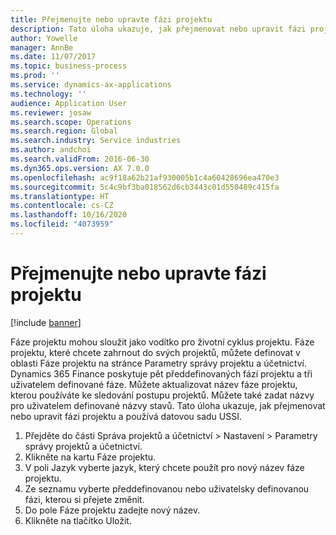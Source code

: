 ```yaml
---
title: Přejmenujte nebo upravte fázi projektu
description: Tato úloha ukazuje, jak přejmenovat nebo upravit fázi projektu.
author: Yowelle
manager: AnnBe
ms.date: 11/07/2017
ms.topic: business-process
ms.prod: ''
ms.service: dynamics-ax-applications
ms.technology: ''
audience: Application User
ms.reviewer: josaw
ms.search.scope: Operations
ms.search.region: Global
ms.search.industry: Service industries
ms.author: andchoi
ms.search.validFrom: 2016-06-30
ms.dyn365.ops.version: AX 7.0.0
ms.openlocfilehash: ac9f18a62b21af930005b1c4a60428696ea470e3
ms.sourcegitcommit: 5c4c9bf3ba018562d6cb3443c01d550489c415fa
ms.translationtype: HT
ms.contentlocale: cs-CZ
ms.lasthandoff: 10/16/2020
ms.locfileid: "4073959"
---
```

# <a name="rename-or-modify-a-project-stage"></a>Přejmenujte nebo upravte fázi projektu

[!include [banner](../../includes/banner.md)]

Fáze projektu mohou sloužit jako vodítko pro životní cyklus projektu. Fáze projektu, které chcete zahrnout do svých projektů, můžete definovat v oblasti Fáze projektu na stránce Parametry správy projektu a účetnictví. Dynamics 365 Finance poskytuje pět předdefinovaných fází projektu a tři uživatelem definované fáze. Můžete aktualizovat název fáze projektu, kterou používáte ke sledování postupu projektů. Můžete také zadat názvy pro uživatelem definované názvy stavů. Tato úloha ukazuje, jak přejmenovat nebo upravit fázi projektu a používá datovou sadu USSI.

1. Přejděte do části Správa projektů a účetnictví > Nastavení > Parametry správy projektů a účetnictví.
2. Klikněte na kartu Fáze projektu.
3. V poli Jazyk vyberte jazyk, který chcete použít pro nový název fáze projektu.
4. Ze seznamu vyberte předdefinovanou nebo uživatelsky definovanou fázi, kterou si přejete změnit. 
5. Do pole Fáze projektu zadejte nový název.
6. Klikněte na tlačítko Uložit.
